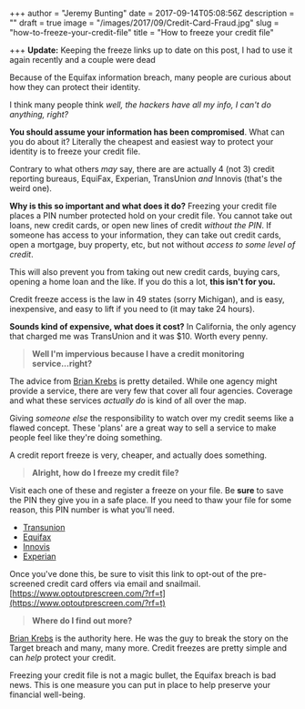 +++
author = "Jeremy Bunting"
date = 2017-09-14T05:08:56Z
description = ""
draft = true
image = "/images/2017/09/Credit-Card-Fraud.jpg"
slug = "how-to-freeze-your-credit-file"
title = "How to freeze your credit file"

+++
**Update:** Keeping the freeze links up to date on this post, I had to use it again recently and a couple were dead

Because of the Equifax information breach, many people are curious about how they can protect their identity.

I think many people think _well, the hackers have all my info, I can't do anything, right?_

**You should assume your information has been compromised**. What can you do about it? Literally the cheapest and easiest way to protect your identity is to freeze your credit file.

Contrary to what others _may_ say, there are are actually 4 (not 3) credit reporting bureaus, EquiFax, Experian, TransUnion _and_ Innovis (that's the weird one).

**Why is this so important and what does it do?**
Freezing your credit file places a PIN number protected hold on your credit file. You cannot take out loans, new credit cards, or open new lines of credit _without the PIN_. If someone has access to your information, they can take out credit cards, open a mortgage, buy property, etc, but not without _access to some level of credit_.

This will also prevent you from taking out new credit cards, buying cars, opening a home loan and the like. If you do this a lot, **this isn't for you.**

Credit freeze access is the law in 49 states (sorry Michigan), and is easy, inexpensive, and easy to lift if you need to (it may take 24 hours).

**Sounds kind of expensive, what does it cost?**
In California, the only agency that charged me was TransUnion and it was $10. Worth every penny.

> **Well I'm impervious because I have a credit monitoring service...right?**

The advice from [Brian Krebs](https://krebsonsecurity.com/2014/03/are-credit-monitoring-services-worth-it/) is pretty detailed. While one agency might provide a service, there are very few that cover all four agencies. Coverage and what these services _actually do_ is kind of all over the map.

Giving _someone else_ the responsibility to watch over my credit seems like a flawed concept. These 'plans' are a great way to sell a service to make people feel like they're doing something.

A credit report freeze is very, cheaper, and actually does something.

> **Alright, how do I freeze my credit file?**

Visit each one of these and register a freeze on your file. Be **sure** to save the PIN they give you in a safe place. If you need to thaw your file for some reason, this PIN number is what you'll need.

* [Transunion](https://freeze.transunion.com/sf/securityFreeze/landingPage.jsp)
* [Equifax](https://www.equifax.com/personal/credit-report-services/credit-freeze/)
* [Innovis](https://www.innovis.com/securityFreeze/index)
* [Experian](https://www.experian.com/ncaconline/freeze#registration)

Once you've done this, be sure to visit this link to opt-out of the pre-screened credit card offers via email and snailmail.
[https://www.optoutprescreen.com/?rf=t](https://www.optoutprescreen.com/?rf=t)

> **Where do I find out more?** 

[Brian Krebs](https://krebsonsecurity.com/2017/09/the-equifax-breach-what-you-should-know/) is the authority here. He was the guy to break the story on the Target breach and many, many more. Credit freezes are pretty simple and can _help_ protect your credit.

Freezing your credit file is not a magic bullet, the Equifax breach is bad news. This is one measure you can put in place to help preserve your financial well-being.